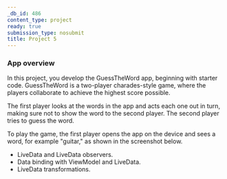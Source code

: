 ```yaml
---
_db_id: 486
content_type: project
ready: true
submission_type: nosubmit
title: Project 5
---
```


### App overview

In this project, you develop the GuessTheWord app, beginning with starter code. GuessTheWord is a two-player charades-style game, where the players collaborate to achieve the highest score possible.

The first player looks at the words in the app and acts each one out in turn, making sure not to show the word to the second player. The second player tries to guess the word.

To play the game, the first player opens the app on the device and sees a word, for example "guitar," as shown in the screenshot below.

- LiveData and LiveData observers.
- Data binding with ViewModel and LiveData.
- LiveData transformations.
